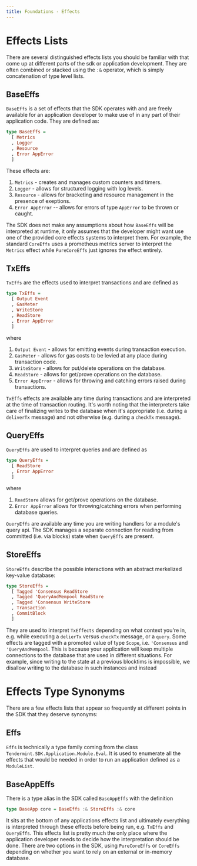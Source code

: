 ```yaml
---
title: Foundations - Effects
---
```


# Effects Lists

There are several distinguished effects lists you should be familiar with that come up at different parts of the sdk or application development. They are often combined or stacked using the `:&` operator, which is simply concatenation of type level lists.


## BaseEffs

`BaseEffs` is a set of effects that the SDK operates with and are freely available
for an application developer to make use of in any part of their application code. They
are defined as:

~~~ haskell ignore
type BaseEffs =
  [ Metrics
  , Logger
  , Resource
  , Error AppError
  ]
~~~

These effects are:

1. `Metrics` - creates and manages custom counters and timers.
2. `Logger` - allows for structured logging with log levels.
3. `Resource` - allows for bracketing and resource management in the presence of exeptions.
4. `Error AppError` -- allows for errors of type `AppError` to be thrown or caught.

The SDK does not make any assumptions about how `BaseEffs` will be interpreted at runtime, it only assumes that the developer might want use one of the provided core effects systems to interpret them. For example, the standard `CoreEffs` uses a prometheus metrics server to interpret the `Metrics` effect while `PureCoreEffs` just ignores the effect entirely. 

## TxEffs

`TxEffs` are the effects used to interpret transactions and are defined as

~~~ haskell ignore
type TxEffs =
  [ Output Event
  , GasMeter
  , WriteStore
  , ReadStore
  , Error AppError
  ]
~~~

where

1. `Output Event` - allows for emitting events during transaction execution.
2. `GasMeter` - allows for gas costs to be levied at any place during transaction code.
3. `WriteStore` - allows for put/delete operations on the database.
4. `ReadStore` - allows for get/prove operations on the database.
5. `Error AppError` - allows for throwing and catching errors raised during transactions.

`TxEffs` effects are available any time during transactions and are interpreted at the time of transaction routing. It's worth noting that the interpreters take care of finalizing writes to the database when it's appropriate (i.e. during a `deliverTx` message) and not otherwise (e.g. during a `checkTx` message).

## QueryEffs

`QueryEffs` are used to interpret queries and are defined as 

~~~ haskell ignore
type QueryEffs = 
  [ ReadStore
  , Error AppError
  ]
~~~

where

1. `ReadStore` allows for get/prove operations on the database.
2. `Error AppError` allows for throwing/catching errors when performing database queries.

`QueryEffs` are available any time you are writing handlers for a module's query api. The SDK manages a separate connection for reading from committed (i.e. via blocks) state when `QueryEffs` are present.

## StoreEffs

`StoreEffs` describe the possible interactions with an abstract merkelized key-value database:

~~~ haskell ignore
type StoreEffs =
  [ Tagged 'Consensus ReadStore
  , Tagged 'QueryAndMempool ReadStore
  , Tagged 'Consensus WriteStore
  , Transaction
  , CommitBlock
  ]
~~~

 They are used to interpret `TxEffects` depending on what context you're in, e.g. while executing a `delierTx` versus `checkTx` message, or a `query`. Some effects are tagged with a promoted value of type `Scope`, i.e. `'Consensus` and `'QueryAndMempool`. This is because your application will keep multiple connections to the database that are used in different situations. For example, since writing to the state at a previous blocktims is impossible, we disallow writing to the database in such instances and instead 


# Effects Type Synonyms

There are a few  effects lists that appear so frequently at different points in the SDK that they deserve synonyms:

## Effs

`Effs` is technically a type family coming from the class `Tendermint.SDK.Application.Module.Eval`. It is used to enumerate all the effects that would be needed in order to run an application defined as a `ModuleList`. 

## BaseAppEffs

There is a type alias in the SDK called `BaseAppEffs` with the definition

~~~ haskell ignore
type BaseApp core = BaseEffs :& StoreEffs :& core
~~~

It sits at the bottom of any applications effects list and ultimately everything is interpreted through these effects before being run, e.g. `TxEffs` and `QueryEffs`. This effects list is pretty much the only place where the application developer needs to decide how the interpretation should be done. There are two options in the SDK, using `PureCoreEffs` or `CoreEffs` depending on whether you want to rely on an external or in-memory database.